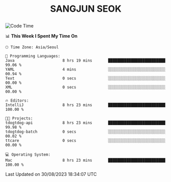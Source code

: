 <h1>
 <p align="center">
   SANGJUN SEOK
 </p>
</h1>

<!--START_SECTION:waka-->
![Code Time](http://img.shields.io/badge/Code%20Time-2%2C814%20hrs%205%20mins-blue)

📊 **This Week I Spent My Time On** 

```text
🕑︎ Time Zone: Asia/Seoul

💬 Programming Languages: 
Java                     8 hrs 19 mins       █████████████████████████   99.06 % 
YAML                     4 mins              ░░░░░░░░░░░░░░░░░░░░░░░░░   00.94 % 
Text                     0 secs              ░░░░░░░░░░░░░░░░░░░░░░░░░   00.00 % 
XML                      0 secs              ░░░░░░░░░░░░░░░░░░░░░░░░░   00.00 % 

🔥 Editors: 
IntelliJ                 8 hrs 23 mins       █████████████████████████   100.00 % 

🐱‍💻 Projects: 
tdogtdog-api             8 hrs 23 mins       █████████████████████████   99.98 % 
tdogtdog-batch           0 secs              ░░░░░░░░░░░░░░░░░░░░░░░░░   00.02 % 
ttcare                   0 secs              ░░░░░░░░░░░░░░░░░░░░░░░░░   00.00 % 

💻 Operating System: 
Mac                      8 hrs 23 mins       █████████████████████████   100.00 % 
```


 Last Updated on 30/08/2023 18:34:07 UTC
<!--END_SECTION:waka-->
